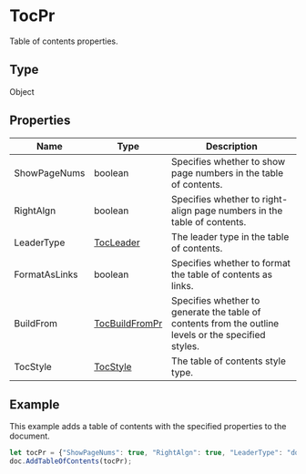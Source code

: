 # TocPr

Table of contents properties.

## Type

Object

## Properties

| Name | Type | Description |
| ---- | ---- | ----------- |
| ShowPageNums | boolean | Specifies whether to show page numbers in the table of contents. |
| RightAlgn | boolean | Specifies whether to right-align page numbers in the table of contents. |
| LeaderType | [TocLeader](../Enumeration/TocLeader.md) | The leader type in the table of contents. |
| FormatAsLinks | boolean | Specifies whether to format the table of contents as links. |
| BuildFrom | [TocBuildFromPr](../Enumeration/TocBuildFromPr.md) | Specifies whether to generate the table of contents from the outline levels or the specified styles. |
| TocStyle | [TocStyle](../Enumeration/TocStyle.md) | The table of contents style type. |


## Example

This example adds a table of contents with the specified properties to the document.

```javascript editor-pptx
let tocPr = {"ShowPageNums": true, "RightAlgn": true, "LeaderType": "dot", "FormatAsLinks": true, "BuildFrom": {"OutlineLvls": 9}, "TocStyle": "standard"};
doc.AddTableOfContents(tocPr);
```
